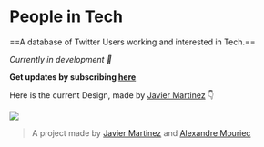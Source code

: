 # People in Tech

==A database of Twitter Users working and interested in Tech.==

*Currently in development 🚧*

**Get updates by subscribing [here](https://upscri.be/40dae2/)**

Here is the current Design, made by  [Javier Martinez](https://twitter.com/Hey_itsJavi) 👇

![](peopleintech/PiT-Design.jpg)



> A project made by [Javier Martinez](https://twitter.com/Hey_itsJavi) and [Alexandre Mouriec](https://twitter.com/mrcalexandre)


